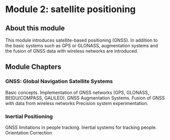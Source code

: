 # Module 2: satellite positioning 

## About this module

This module introduces satellite-based positioning (GNSS). In addition to the basic systems such as GPS or GLONASS, augmentation systems and the fusion of GNSS data with wireless networks are introduced. 

## Module Chapters

### GNSS: Global Navigation Satellite Systems

Basic concepts. Implementation of GNSS networks (GPS, GLONASS, BEIDU/COMPASS, GALILEO). GNSS Augmentation Systems. Fusion of GNSS with data from wireless networks
Precision system experimentation.

### Inertial Positioning

GNSS limitations in people tracking. Inertial systems for tracking people. Orientation Correction 

